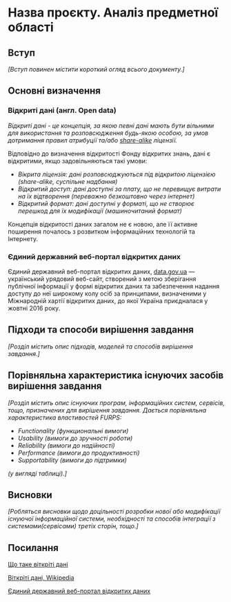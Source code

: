 # Назва проєкту. Аналіз предметної області

## Вступ

*[Вступ повинен містити короткий огляд всього документу.]*


## Основні визначення

### Відкриті дані (англ. Open data)

  *Відкриті дані - це концепція, за якою певні дані мають бути вільними для використання та розповсюдження 
будь-якою особою, за умов дотримання правил атрибуції та/або [share-alike](https://ru.wikipedia.org/wiki/Share-alike) ліцензії.*

  Відповідно до визначення відкритості Фонду відкритих знань, дані є відкритими, якщо задовільняються такі умови:

- *Вікрита ліцензія: дані розповсюджуються під відкритою ліцензією (share-alike, суспільне надбання)*
- *Відкритий доступ: дані доступні за плату, що не перевищує витрати на їх відтворення (переважно безкоштовно через інтернет)*
- *Відкритий формат: дані доступні у форматі, що не створює перешкод для їх модифікації (машиночитаний формат)*

Концепція відкритості даних загалом не є новою, але її активне поширення почалось з розвитком інформаційних технологій та Інтернету.

### Єдиний державний веб-портал відкритих даних

  Єдиний державний веб-портал відкритих даних, [data.gov.ua](https://data.gov.ua/) — український урядовий веб-сайт, створений з метою зберігання публічної 
інформації у формі відкритих даних та забезпечення надання доступу до неї широкому колу осіб за принципами, визначеними у Міжнародній 
хартії відкритих даних, до якої Україна приєдналася у жовтні 2016 року.




## Підходи та способи вирішення завдання

*[Розділ містить опис підходів, моделей та способів вирішення завдання.]*

## Порівняльна характеристика існуючих засобів вирішення завдання

*[Розділ містить опис існуючих програм, інформаційних систем, сервісів, тощо, призначених для вирішення 
завдання. Дається порівняльна характеристика властивостей FURPS:*
- *Functionality (функциональні вимоги)*
- *Usability (вимоги до зручності роботи)*
- *Reliability (вимоги до надійності)*
- *Performance (вимоги до продуктивності)*
- *Supportability (вимоги до підтримки)*

 *(у вигляді таблиці).]*

## Висновки

*[Робляться висновки щодо доцільності розробки нової або модифікації існуючої інформаційної системи, необхідності та способів інтеграції з системами(сервісами) третіх сторін, тощо.]*

## Посилання

[Що таке віткріті дані](http://most.ks.ua/news/url/vidkriti_dani_angl_open_data)

[Віткріті дані, Wikipedia](https://uk.wikipedia.org/wiki/%D0%92%D1%96%D0%B4%D0%BA%D1%80%D0%B8%D1%82%D1%96_%D0%B4%D0%B0%D0%BD%D1%96)

[Єдиний державний веб-портал відкритих даних](https://data.gov.ua/)

